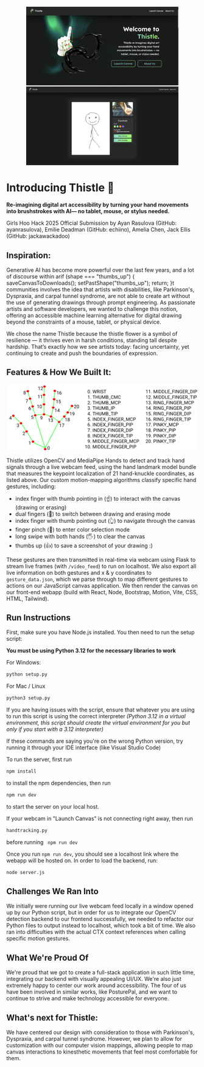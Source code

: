 <p align="center">
<img width = "400" src="./src/assets/thistle.png"> <img  width = "400" src="./src/assets/drawingdemo.png">
</p>


# Introducing Thistle :art: 
**Re-imagining digital art accessibility by turning your hand movements into brushstrokes with AI— no tablet, mouse, or stylus needed.**

Girls Hoo Hack 2025 Official Submission by Ayan Rasulova (GitHub: ayanrasulova), Emilie Deadman (GitHub: echiino), Amelia Chen, Jack Ellis (GitHub: jackawackadoo)

## Inspiration:

Generative AI has become more powerful over the last few years, and a lot of discourse within arif (shape === "thumbs_up") {
      saveCanvasToDownloads();
      setPastShape("thumbs_up");
      return;
    }t communities involves the idea that artists with disabilities, like Parkinson's, Dyspraxia, and carpal tunnel syndrome, are not able to create art without the use of generating drawings through prompt engineering. As passionate artists and software developers, we wanted to challenge this notion, offering an accessible machine learning alternative for digital drawing beyond the constraints of a mouse, tablet, or physical device. 

We chose the name Thistle because the thistle flower is a symbol of resilience — it thrives even in harsh conditions, standing tall despite hardship. That’s exactly how we see artists today: facing uncertainty, yet continuing to create and push the boundaries of expression.

## Features & How We Built It:

<img src="./src/assets/opencv.png">

Thistle utilizes OpenCV and MediaPipe Hands to detect and track hand signals through a live webcam feed, using the hand landmark model bundle that measures the keypoint localization of 21 hand-knuckle coordinates, as listed above. Our custom motion-mapping algorithms classify specific hand gestures, including: 

- index finger with thumb pointing in (☝️) to interact with the canvas (drawing or erasing)
- dual fingers (🤘) to switch between drawing and erasing mode 
- index finger with thumb pointing out (👆) to navigate through the canvas
- finger pinch (🫰) to enter color selection mode 
- long swipe with both hands (🖐️) to clear the canvas
- thumbs up (👍) to save a screenshot of your drawing :)

These gestures are then transmitted in real-time via webcam using Flask to stream live frames (with ```/video_feed```) to run on localhost. We also export all live information on both gestures and x & y coordinates to ```gesture_data.json```, which we parse through to map different gestures to actions on our JavaScript canvas application. We then render the canvas on our front-end webapp (build with React, Node, Bootstrap, Motion, Vite, CSS, HTML, Tailwind).

## Run Instructions

First, make sure you have Node.js installed. You then need to run the setup script:

**You must be using Python 3.12 for the necessary libraries to work**

For Windows:
```bash
python setup.py
```

For Mac / Linux
```bash
python3 setup.py
```

If you are having issues with the script, ensure that whatever you are using to run this script is using the correct interpreter *(Python 3.12 in a virtual environment, this script should create the virtual environment for you but only if you start with a 3.12 interpreter)*

If these commands are saying you're on the wrong Python version, try running it through your IDE interface (like Visual Studio Code)

To run the server, first run 
```bash
npm install
```
to install the npm dependencies, then run 
```bash
npm run dev
``` 
to start the server on your local host. 

If your webcam in "Launch Canvas" is not connecting right away, then run 
``` bash
handtracking.py
``` 
before running 
``` npm run dev``` 

Once you run ```npm run dev```, you should see a localhost link where the webapp will be hosted on. In order to load the backend, run:  
```bash
node server.js
```

## Challenges We Ran Into

We initially were running our live webcam feed locally in a window opened up by our Python script, but in order for us to integrate our OpenCV detection backend to our frontend successfully, we needed to refactor our Python files to output instead to localhost, which took a bit of time. We also ran into difficulties with the actual CTX context references when calling specific motion gestures. 

## What We're Proud Of

We're proud that we got to create a full-stack application in such little time, integrating our backend with visually appealing UI/UX. We're also just extremely happy to center our work around accessibility. The four of us have been involved in similar works, like PosturePal, and we want to continue to strive and make technology accessible for everyone. 

## What's next for Thistle:

We have centered our design with consideration to those with Parkinson's, Dyspraxia, and carpal tunnel syndrome. However, we plan to allow for customization with our computer vision mappings, allowing people to map canvas interactions to kinesthetic movements that feel most comfortable for them.
